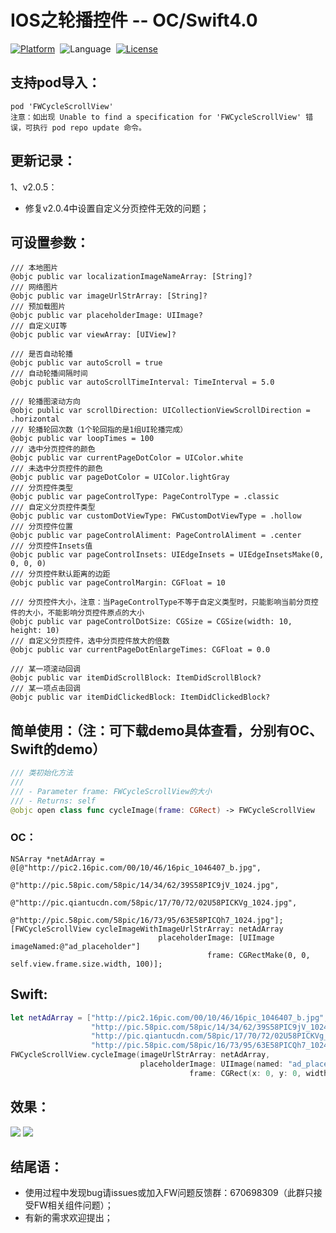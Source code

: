# IOS之轮播控件 -- OC/Swift4.0  

[![Platform](http://img.shields.io/badge/platform-iOS-blue.svg?style=flat)](http://cocoapods.org/?q=FWCycleScrollView)&nbsp;
![Language](https://img.shields.io/badge/language-swift-orange.svg?style=flat)&nbsp;
[![License](http://img.shields.io/badge/license-MIT-green.svg?style=flat)](https://github.com/choiceyou/FWCycleScrollView/blob/master/FWCycleScrollView/LICENSE)



## 支持pod导入：

```cocoaPods
pod 'FWCycleScrollView'
注意：如出现 Unable to find a specification for 'FWCycleScrollView' 错误，可执行 pod repo update 命令。
```



## 更新记录：
1、v2.0.5：
- 修复v2.0.4中设置自定义分页控件无效的问题；



## 可设置参数：
```参数
/// 本地图片
@objc public var localizationImageNameArray: [String]?
/// 网络图片
@objc public var imageUrlStrArray: [String]?
/// 预加载图片
@objc public var placeholderImage: UIImage?
/// 自定义UI等
@objc public var viewArray: [UIView]?

/// 是否自动轮播
@objc public var autoScroll = true
/// 自动轮播间隔时间
@objc public var autoScrollTimeInterval: TimeInterval = 5.0

/// 轮播图滚动方向
@objc public var scrollDirection: UICollectionViewScrollDirection = .horizontal
/// 轮播轮回次数（1个轮回指的是1组UI轮播完成）
@objc public var loopTimes = 100
/// 选中分页控件的颜色
@objc public var currentPageDotColor = UIColor.white
/// 未选中分页控件的颜色
@objc public var pageDotColor = UIColor.lightGray
/// 分页控件类型
@objc public var pageControlType: PageControlType = .classic
/// 自定义分页控件类型
@objc public var customDotViewType: FWCustomDotViewType = .hollow
/// 分页控件位置
@objc public var pageControlAliment: PageControlAliment = .center
/// 分页控件Insets值
@objc public var pageControlInsets: UIEdgeInsets = UIEdgeInsetsMake(0, 0, 0, 0)
/// 分页控件默认距离的边距
@objc public var pageControlMargin: CGFloat = 10

/// 分页控件大小，注意：当PageControlType不等于自定义类型时，只能影响当前分页控件的大小，不能影响分页控件原点的大小
@objc public var pageControlDotSize: CGSize = CGSize(width: 10, height: 10)
/// 自定义分页控件，选中分页控件放大的倍数
@objc public var currentPageDotEnlargeTimes: CGFloat = 0.0

/// 某一项滚动回调
@objc public var itemDidScrollBlock: ItemDidScrollBlock?
/// 某一项点击回调
@objc public var itemDidClickedBlock: ItemDidClickedBlock?
```


## 简单使用：（注：可下载demo具体查看，分别有OC、Swift的demo）

```swift
/// 类初始化方法
///
/// - Parameter frame: FWCycleScrollView的大小
/// - Returns: self
@objc open class func cycleImage(frame: CGRect) -> FWCycleScrollView
```

### OC：
```oc
NSArray *netAdArray = @[@"http://pic2.16pic.com/00/10/46/16pic_1046407_b.jpg",
                        @"http://pic.58pic.com/58pic/14/34/62/39S58PIC9jV_1024.jpg",
                        @"http://pic.qiantucdn.com/58pic/17/70/72/02U58PICKVg_1024.jpg",
                        @"http://pic.58pic.com/58pic/16/73/95/63E58PICQh7_1024.jpg"];
[FWCycleScrollView cycleImageWithImageUrlStrArray: netAdArray
                                 placeholderImage: [UIImage imageNamed:@"ad_placeholder"]
                                            frame: CGRectMake(0, 0, self.view.frame.size.width, 100)];
```


## Swift: <br>
```swift
let netAdArray = ["http://pic2.16pic.com/00/10/46/16pic_1046407_b.jpg",
                  "http://pic.58pic.com/58pic/14/34/62/39S58PIC9jV_1024.jpg",
                  "http://pic.qiantucdn.com/58pic/17/70/72/02U58PICKVg_1024.jpg",
                  "http://pic.58pic.com/58pic/16/73/95/63E58PICQh7_1024.jpg"]
FWCycleScrollView.cycleImage(imageUrlStrArray: netAdArray,
                             placeholderImage: UIImage(named: "ad_placeholder"),
                                        frame: CGRect(x: 0, y: 0, width: self.view.frame.width, height: 100))
```



## 效果：

![](https://github.com/choiceyou/FWCycleScrollView/blob/master/%E6%95%88%E6%9E%9C/%E6%95%88%E6%9E%9C1.gif)
![](https://github.com/choiceyou/FWCycleScrollView/blob/master/%E6%95%88%E6%9E%9C/%E6%95%88%E6%9E%9C2.gif)



## 结尾语：

- 使用过程中发现bug请issues或加入FW问题反馈群：670698309（此群只接受FW相关组件问题）；
- 有新的需求欢迎提出；


